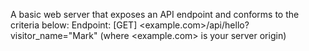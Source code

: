 A basic web server that exposes an API endpoint and conforms to the criteria below:
Endpoint: [GET] <example.com>/api/hello?visitor_name="Mark" (where <example.com> is your server origin)
